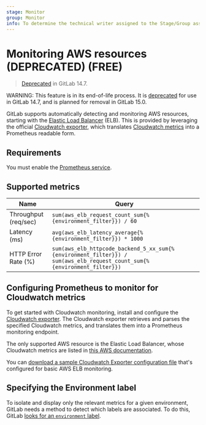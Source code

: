 ```yaml
---
stage: Monitor
group: Monitor
info: To determine the technical writer assigned to the Stage/Group associated with this page, see https://about.gitlab.com/handbook/engineering/ux/technical-writing/#assignments
---
```


# Monitoring AWS resources (DEPRECATED) **(FREE)**

> [Deprecated](https://gitlab.com/gitlab-org/gitlab/-/issues/346541) in GitLab 14.7.

WARNING:
This feature is in its end-of-life process. It is [deprecated](https://gitlab.com/gitlab-org/gitlab/-/issues/346541)
for use in GitLab 14.7, and is planned for removal in GitLab 15.0.

GitLab supports automatically detecting and monitoring AWS resources, starting
with the [Elastic Load Balancer](https://aws.amazon.com/elasticloadbalancing/) (ELB).
This is provided by leveraging the official [Cloudwatch exporter](https://github.com/prometheus/cloudwatch_exporter), which translates [Cloudwatch metrics](https://aws.amazon.com/cloudwatch/) into
a Prometheus readable form.

## Requirements

You must enable the [Prometheus service](../prometheus.md).

## Supported metrics

| Name                 | Query |
|----------------------|-------|
| Throughput (req/sec) | `sum(aws_elb_request_count_sum{%{environment_filter}}) / 60` |
| Latency (ms)         | `avg(aws_elb_latency_average{%{environment_filter}}) * 1000` |
| HTTP Error Rate (%)  | `sum(aws_elb_httpcode_backend_5_xx_sum{%{environment_filter}}) / sum(aws_elb_request_count_sum{%{environment_filter}})` |

## Configuring Prometheus to monitor for Cloudwatch metrics

To get started with Cloudwatch monitoring, install and configure the
[Cloudwatch exporter](https://github.com/prometheus/cloudwatch_exporter). The
Cloudwatch exporter retrieves and parses the specified Cloudwatch metrics, and
translates them into a Prometheus monitoring endpoint.

The only supported AWS resource is the Elastic Load Balancer, whose Cloudwatch
metrics are listed in [this AWS documentation](https://docs.aws.amazon.com/elasticloadbalancing/latest/classic/elb-cloudwatch-metrics.html).

You can [download a sample Cloudwatch Exporter configuration file](../samples/cloudwatch.yml)
that's configured for basic AWS ELB monitoring.

## Specifying the Environment label

To isolate and display only the relevant metrics for a given environment,
GitLab needs a method to detect which labels are associated. To do this, GitLab
[looks for an `environment` label](index.md#identifying-environments).

